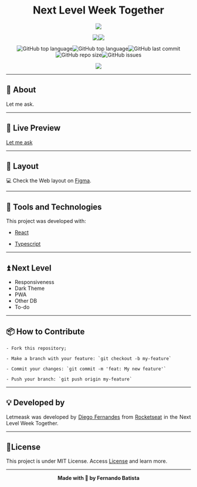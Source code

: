 <h1 align="center">Next Level Week Together</h1>
<p align="center">
<img src="./.github/"/>



<div align="center">
<img src="https://img.shields.io/badge/ROCKETSEAT-NLW%206.0-835afd?style=for-the-badge&logo=appveyor"/><img src="https://img.shields.io/badge/LICENSE-MIT-835afd?style=for-the-badge&logo=appveyor" />

![GitHub top language](https://img.shields.io/github/languages/count/Nandosbx/letmeask?color=835afd&&style=for-the-badge&logo=appveyor)![GitHub top language](https://img.shields.io/github/languages/top/Nandosbx/letmeask?color=835afd&&style=for-the-badge&logo=appveyor)![GitHub last commit](https://img.shields.io/github/last-commit/Nandosbx/letmeask?color=835afd&&style=for-the-badge&logo=appveyor)![GitHub repo size](https://img.shields.io/github/repo-size/Nandosbx/letmeask?color=835afd&&style=for-the-badge&logo=appveyor)![GitHub issues](https://img.shields.io/github/issues/Nandosbx/letmeask?color=835afd&&style=for-the-badge&logo=appveyor)
</div>

<p align="center">
<img src="./.github/"/>
</p>


------------

<h2>💬 About</h2>

Let me ask.

------------

<h2>👀 Live Preview</h2>

<a href="https://letmeask-cd67f.web.app/">Let me ask</a>

------------
<h2>🎨 Layout</h2>
<div align="justify">

💻 Check the Web layout on <a href="https://www.figma.com/file/dayLLWnU13RTyCMbvpw058/Letmeask?node-id=0%3A1">Figma</a>.


------------

<h2>🔧 Tools and Technologies</h2>

This project was developed with:

- [React](https://reactjs.org/ "React")
  
- [Typescript](https://www.typescriptlang.org/ "Typescript")

------------
<h2>⏫ Next Level</h2>

- Responsiveness
- Dark Theme
- PWA
- Other DB
- To-do

------------
<h2>📦 How to Contribute</h2>

```
- Fork this repository;

- Make a branch with your feature: `git checkout -b my-feature`

- Commit your changes: `git commit -m 'feat: My new feature'`

- Push your branch: `git push origin my-feature`
```
------------

<h2>💡 Developed by</h2>
Letmeask was developed by <a href="https://github.com/diego3g">Diego Fernandes</a> from <a href="https://rocketseat.com.br/">Rocketseat</a> in the Next Level Week Together.

------------


<h2>📝License</h2>

This project is under MIT License. Access <a href="https://github.com/Nandosbx/podcastr-next/blob/master/LICENSE.md">License</a> and learn more.

------------


<footer align="center">
 <strong align="center">Made with 💜 by Fernando Batista</strong>
</footer>
